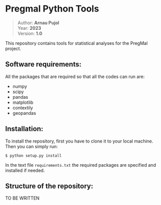 # Pregmal Python Tools

> Author: **Arnau Pujol**  
> Year: **2023**  
> Version: **1.0**  

This repository contains tools for statistical analyses for the PregMal project.

Software requirements:
----------------------
All the packages that are required so that all the codes can run are:
- numpy
- scipy
- pandas
- matplotlib
- contextily
- geopandas

Installation:
----------------------
To install the repository, first you have to clone it to your local machine.
Then you can simply run:

```
$ python setup.py install
```

In the text file `requirements.txt` the required packages are specified and
installed if needed.

Structure of the repository:
----------------------------
TO BE WRITTEN

